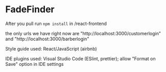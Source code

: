 # FadeFinder

After you pull run `npm install` in /react-frontend

the only urls we have right now are "http://localhost:3000/customerlogin" and "http://localhost:3000/barberlogin"

Style guide used: React/JavaScript (airbnb)

IDE plugins used: Visual Studio Code (ESlint, prettier); allow "Format on Save" option in IDE settings
